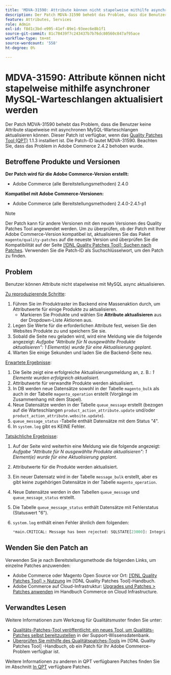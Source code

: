 ```yaml
---
title: 'MDVA-31590: Attribute können nicht stapelweise mithilfe asynchroner MySQL-Warteschlangen aktualisiert werden'
description: Der Patch MDVA-31590 behebt das Problem, dass die Benutzer keine Attribute stapelweise mit asynchronen MySQL-Warteschlangen aktualisieren können. Dieser Patch ist verfügbar, wenn das [Quality Patches Tool (QPT)](https://experienceleague.adobe.com/en/docs/commerce-knowledge-base/kb/announcements/commerce-announcements/magento-quality-patches-released-new-tool-to-self-serve-quality-patches) 1.1.3 installiert ist. Die Patch-ID lautet MDVA-31590. Beachten Sie, dass das Problem in Adobe Commerce 2.4.2 behoben wurde.
feature: Attributes, Services
role: Admin
exl-id: f8d1c3bd-e995-41ef-89e1-93eec6e8b1f1
source-git-commit: 81c78439f7c243437b7b76dc80560c847af95ace
workflow-type: tm+mt
source-wordcount: '558'
ht-degree: 0%

---
```


# MDVA-31590: Attribute können nicht stapelweise mithilfe asynchroner MySQL-Warteschlangen aktualisiert werden

Der Patch MDVA-31590 behebt das Problem, dass die Benutzer keine Attribute stapelweise mit asynchronen MySQL-Warteschlangen aktualisieren können. Dieser Patch ist verfügbar, wenn das [Quality Patches Tool (QPT)](https://experienceleague.adobe.com/en/docs/commerce-knowledge-base/kb/announcements/commerce-announcements/magento-quality-patches-released-new-tool-to-self-serve-quality-patches) 1.1.3 installiert ist. Die Patch-ID lautet MDVA-31590. Beachten Sie, dass das Problem in Adobe Commerce 2.4.2 behoben wurde.

## Betroffene Produkte und Versionen

**Der Patch wird für die Adobe Commerce-Version erstellt:**

* Adobe Commerce (alle Bereitstellungsmethoden) 2.4.0

**Kompatibel mit Adobe Commerce-Versionen:**

* Adobe Commerce (alle Bereitstellungsmethoden) 2.4.0-2.4.1-p1

>[!NOTE]
>
>Der Patch kann für andere Versionen mit den neuen Versionen des Quality Patches Tool angewendet werden. Um zu überprüfen, ob der Patch mit Ihrer Adobe Commerce-Version kompatibel ist, aktualisieren Sie das Paket `magento/quality-patches` auf die neueste Version und überprüfen Sie die Kompatibilität auf der Seite [[!DNL Quality Patches Tool]: Suchen nach Patches](https://experienceleague.adobe.com/en/docs/commerce-knowledge-base/kb/announcements/commerce-announcements/magento-quality-patches-released-new-tool-to-self-serve-quality-patches). Verwenden Sie die Patch-ID als Suchschlüsselwort, um den Patch zu finden.

## Problem

Benutzer können Attribute nicht stapelweise mit MySQL async aktualisieren.

<u>Zu reproduzierende Schritte</u>:

1. Führen Sie im Produktraster im Backend eine Massenaktion durch, um Attributwerte für einige Produkte zu aktualisieren.
   * Markieren Sie Produkte und wählen Sie **Attribute aktualisieren** aus der Dropdown-Liste Aktionen aus.
1. Legen Sie Werte für die erforderlichen Attribute fest, weisen Sie den Websites Produkte zu und speichern Sie sie.
1. Sobald die Seite neu geladen wird, wird eine Meldung wie die folgende angezeigt:
   *Aufgabe &quot;Attribute für N ausgewählte Produkte aktualisieren&quot;: 1 Element(e) wurde für eine Aktualisierung geplant.*
1. Warten Sie einige Sekunden und laden Sie die Backend-Seite neu.

<u>Erwartete Ergebnisse</u>:

1. Die Seite zeigt eine erfolgreiche Aktualisierungsmeldung an, z. B.: *1 Elemente wurden erfolgreich aktualisiert.*
1. Attributwerte für verwandte Produkte werden aktualisiert.
1. In DB werden neue Datensätze sowohl in der Tabelle `magento_bulk` als auch in der Tabelle `magento_operation` erstellt (Vorgänge im Zusammenhang mit dem Stapel).
1. Neue Datensätze werden in der Tabelle `queue_message` erstellt (bezogen auf die Warteschlangen `product_action_attribute.update` und/oder `product_action_attribute.website.update`).
1. `queue_message_status` -Tabelle enthält Datensätze mit dem Status &quot;4&quot;.
1. In `system.log` gibt es KEINE Fehler.

<u>Tatsächliche Ergebnisse</u>:

1. Auf der Seite wird weiterhin eine Meldung wie die folgende angezeigt:
   *Aufgabe &quot;Attribute für N ausgewählte Produkte aktualisieren&quot;: 1 Element(e) wurde für eine Aktualisierung geplant.*
1. Attributwerte für die Produkte werden aktualisiert.
1. Ein neuer Datensatz wird in der Tabelle `message_bulk` erstellt, aber es gibt keine zugehörigen Datensätze in der Tabelle `magento_operation`.
1. Neue Datensätze werden in den Tabellen `queue_message` und `queue_message_status` erstellt.
1. Die Tabelle `queue_message_status` enthält Datensätze mit Fehlerstatus (Statuswert &quot;6&quot;).
1. `system.log` enthält einen Fehler ähnlich dem folgenden:

   ```sql
   *main.CRITICAL: Message has been rejected: SQLSTATE[23000]: Integrity constraint violation: 1048 Column 'operation_key' cannot be null, query was: INSERT INTO {{magento_operation}} ({{id}}, {{bulk_uuid}}, {{topic_name}}, {{serialized_data}}, {{result_serialized_data}}, {{status}}, {{error_code}}, {{result_message}}, {{operation_key}}) VALUES (?, ?, ?, ?, ?, ?, ?, ?, ?) [] []*
   ```

## Wenden Sie den Patch an

Verwenden Sie je nach Bereitstellungsmethode die folgenden Links, um einzelne Patches anzuwenden:

* Adobe Commerce oder Magento Open Source vor Ort: [[!DNL Quality Patches Tool] > Nutzung](/help/tools/quality-patches-tool/usage.md) im [!DNL Quality Patches Tool]-Handbuch.
* Adobe Commerce auf Cloud-Infrastruktur: [Upgrades und Patches > Patches anwenden](https://experienceleague.adobe.com/docs/commerce-cloud-service/user-guide/develop/upgrade/apply-patches.html) im Handbuch Commerce on Cloud Infrastructure.

## Verwandtes Lesen

Weitere Informationen zum Werkzeug für Qualitätsmuster finden Sie unter:

* [Qualitäts-Patches-Tool veröffentlicht: ein neues Tool, um Qualitäts-Patches selbst bereitzustellen](https://experienceleague.adobe.com/en/docs/commerce-knowledge-base/kb/announcements/commerce-announcements/magento-quality-patches-released-new-tool-to-self-serve-quality-patches) in der Support-Wissensdatenbank.
* [Überprüfen Sie mithilfe des Qualitätspatches-Tools](/help/tools/quality-patches-tool/patches-available-in-qpt/check-patch-for-magento-issue-with-magento-quality-patches.md) im [!DNL Quality Patches Tool] -Handbuch, ob ein Patch für Ihr Adobe Commerce-Problem verfügbar ist.

Weitere Informationen zu anderen in QPT verfügbaren Patches finden Sie im Abschnitt [In QPT](https://support.magento.com/hc/en-us/sections/360010506631-Patches-available-in-MQP-tool-) verfügbare Patches.
